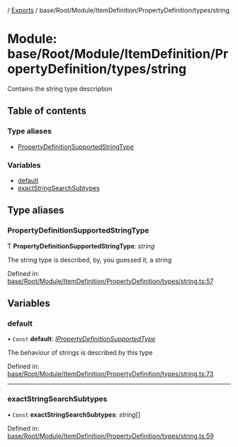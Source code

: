 [](../README.md) / [Exports](../modules.md) / base/Root/Module/ItemDefinition/PropertyDefinition/types/string

# Module: base/Root/Module/ItemDefinition/PropertyDefinition/types/string

Contains the string type description

## Table of contents

### Type aliases

- [PropertyDefinitionSupportedStringType](base_root_module_itemdefinition_propertydefinition_types_string.md#propertydefinitionsupportedstringtype)

### Variables

- [default](base_root_module_itemdefinition_propertydefinition_types_string.md#default)
- [exactStringSearchSubtypes](base_root_module_itemdefinition_propertydefinition_types_string.md#exactstringsearchsubtypes)

## Type aliases

### PropertyDefinitionSupportedStringType

Ƭ **PropertyDefinitionSupportedStringType**: *string*

The string type is described, by, you guessed it, a string

Defined in: [base/Root/Module/ItemDefinition/PropertyDefinition/types/string.ts:57](https://github.com/onzag/itemize/blob/11a98dec/base/Root/Module/ItemDefinition/PropertyDefinition/types/string.ts#L57)

## Variables

### default

• `Const` **default**: [*IPropertyDefinitionSupportedType*](../interfaces/base_root_module_itemdefinition_propertydefinition_types.ipropertydefinitionsupportedtype.md)

The behaviour of strings is described by this type

Defined in: [base/Root/Module/ItemDefinition/PropertyDefinition/types/string.ts:73](https://github.com/onzag/itemize/blob/11a98dec/base/Root/Module/ItemDefinition/PropertyDefinition/types/string.ts#L73)

___

### exactStringSearchSubtypes

• `Const` **exactStringSearchSubtypes**: *string*[]

Defined in: [base/Root/Module/ItemDefinition/PropertyDefinition/types/string.ts:59](https://github.com/onzag/itemize/blob/11a98dec/base/Root/Module/ItemDefinition/PropertyDefinition/types/string.ts#L59)
